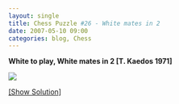 ```yaml
---
layout: single
title: Chess Puzzle #26 - White mates in 2
date: 2007-05-10 09:00
categories: blog, Chess
---
```

<strong>White to play, White mates in 2 [T. Kaedos 1971]</strong>

<img src="http://www.abluestar.com/scripts/chess_image.php?ff=8/8/8/8/8/k2K4/7Q/8" />

<!--more-->
<a href="javascript:ReverseContentDisplay('chess_solution')">[Show Solution]</a>
<p id="chess_solution" style="clear: both; padding: 5px; display: none">1. Kc4 Ka4 2. Qa2</p>
